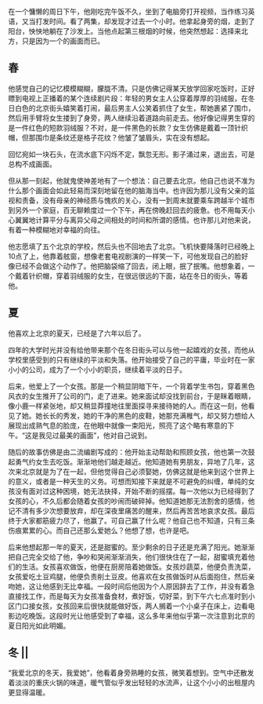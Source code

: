在一个慵懒的周日下午，他刚吃完午饭不久，坐到了电脑旁打开视频，当作练习英语，又当打发时间。看了两集，却发现才过去一个小时。他拿起身旁的烟，走到了阳台，怏怏地躺在了沙发上。当他点起第三根烟的时候，他突然想起：选择来北方，只是因为一个的画面而已。

## 春
他感觉自己的记忆模模糊糊，朦胧不清。只是仿佛记得某天放学回家吃饭时，正好瞟到电视上正播着的某个连续剧片段：年轻的男女主人公穿着厚厚的羽绒服，在冬日白色的北京街头嬉笑着打闹，最后男主人公笑着抓住了女生，帮她裹紧了围巾，然后用手臂将女生搂到了身旁，两人继续沿着道路向前走去。他好像记得男生穿的是一件红色的短款羽绒服？不对，是一件黑色的长款？女生仿佛是戴着一顶针织帽，但那围巾是条纹还是格子花纹？他皱了皱眉头，实在没有想起。

回忆宛如一块石头，在流水底下闪烁不定，飘忽无形。影子涌过来，退出去，可是总构不成画面。

但从那一刻起，他就鬼使神差地有了一个想法：自己要去北京。他自己也说不准为什么那个画面会如此轻易而深刻地留在他的脑海当中。也许因为那儿没有父亲的监视和责备，没有母亲的神经质与愧疚的关心，没有一到周末就要乘车跨越半个城市到另外一个家庭，百无聊赖度过一个下午，再在傍晚赶回去的疲惫。也不用每天小心翼翼地计算平分与离异父母之间相处的时间和所谓的感情。也许那儿对他来说，有着一种模糊地对幸福的向往。

他志愿填了五个北京的学校，然后头也不回地去了北京。飞机快要降落时已经晚上10点了上，他靠着舷窗，想像老套电视剧演的一样笑一下，可他发现自己的脸好像已经不会做这个动作了。他把脑袋缩了回去，闭上眼，抿了抿嘴。他想象着，一个戴着针织帽，穿着羽绒服的女生，在很远很远的下面，站在冬日的街头，等着他。

## 夏
他喜欢上北京的夏天，已经是了六年以后了。

四年的大学时光并没有给他带来那个在冬日街头可以与他一起嬉戏的女孩，而他从学校里感受到的只有继续的平淡和失落。他开始接受了自己的平庸，毕业时在一家小小的公司，成为了一个小小的职员，继续着平淡的日子。

后来，他爱上了一个女孩。那是一个稍显阴暗下午，一个背着学生书包，穿着黑色风衣的女生推开了公司的门，走了进来。她来面试却没找到前台，于是眯着眼睛，像小鹿一样紧张地，却又稍显莽撞地往里面探寻来接待她的人。而在这一刻，他看见了她。她长长的秀发，她的干净的黑色的皮鞋，她那充满稚气，却又努力想给人展现出成熟气息的脸庞，在他眼中就像一束阳光，照亮了这个略有寒意的下午。“这是我见过最美的画面”，他对自己说到。

随后的故事仿佛是由二流编剧写成的：他开始主动帮助和照顾女孩，他也第一次鼓起勇气约女生去吃饭。渐渐地他们越走越近。他知道她有男朋友，异地了几年，这次来北京就是为了在一起，但他觉得自己必须娶她，仿佛这就是他来到这个世界上的意义，或者是一种天生的义务。可想而知接下来就是不可避免的纠缠，单纯的女孩没有面对过这种困境，她无法抉择，开始不断的摇摆。每一次他以为已经得到了女孩的心，不久后都会随着女孩的吵闹而破碎掉。他知道她那无法割舍的感情，他记不清有多少次想要放弃，却在深夜里痛苦的醒来，然后再苦苦地哀求女孩。最后终于大家都筋疲力尽了，他赢了。可自己赢了什么呢？他自己也不知道，只有三条伤痕累累的心。而自己还那么爱她么？他想了想，也许是吧。

后来他想起那一年的夏天，还是甜蜜的。至少剩余的日子还是充满了阳光。她渐渐把自己完全交给了他，争吵和哭闹渐渐消失，他们很快住在了一起，甜蜜填充着他们的生活。女孩喜欢做饭，他便在厨房陪着她做饭。女孩炒蔬菜，他便负责洗菜，女孩爱吃土豆鸡腿，他便负责削土豆皮。他喜欢在女孩做饭时从后面抱住，然后亲吻她，这让他感到无比幸福。一段时间后他因为个人原因辞去了工作，并没有着急直接找工作，而是每天为女孩准备食材，煮好饭，切好菜，到下午六七点准时到小区门口接女孩，女孩回来后很快就能做好饭，两人搁着一个小桌子在床上，边看电影边吃晚饭。这段时光让他感受到了幸福，这么多年来他似乎第一次注意到北京的夏日阳光如此明媚。

## 冬 ||

“我爱北京的冬天，我爱她”，他看着身旁熟睡的女孩，微笑着想到。空气中还散发着淡淡的重庆火锅的味道，暖气管似乎发出轻轻的水流声，让这个小小的出租屋内更显得温暖。

